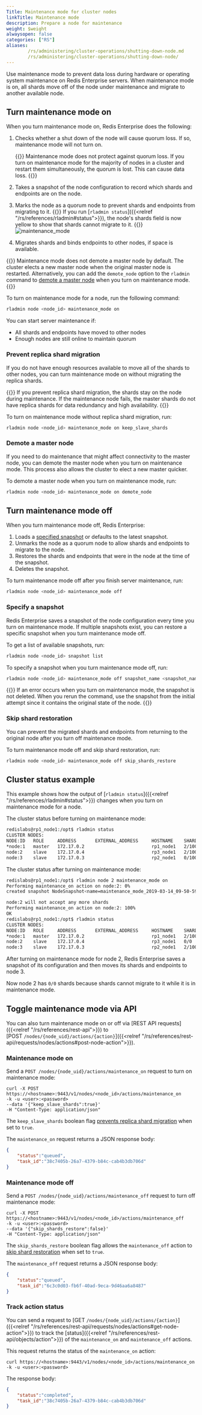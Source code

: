 ```yaml
---
Title: Maintenance mode for cluster nodes
linkTitle: Maintenance mode
description: Prepare a node for maintenance
weight: $weight
alwaysopen: false
categories: ["RS"]
aliases: 
        /rs/administering/cluster-operations/shutting-down-node.md
        /rs/administering/cluster-operations/shutting-down-node/
---
```


Use maintenance mode to prevent data loss during hardware or operating system maintenance on Redis Enterprise servers. When maintenance mode is on, all shards move off of the node under maintenance and migrate to another available node.

## Turn maintenance mode on

When you turn maintenance mode on, Redis Enterprise does the following:

1. Checks whether a shut down of the node will cause quorum loss. If so, maintenance mode will not turn on.

    {{<warning>}}
Maintenance mode does not protect against quorum loss. If you turn on maintenance mode for the majority of nodes in a cluster and restart them simultaneously, the quorum is lost. This can cause data loss.
    {{</warning>}}

1. Takes a snapshot of the node configuration to record which shards and endpoints are on the node.
1. Marks the node as a quorum node to prevent shards and endpoints from migrating to it. 
    {{<note>}}
If you run [`rladmin status`]({{<relref "/rs/references/rladmin#status">}}), the node's shards field is now yellow to show that shards cannot migrate to it.
    {{</note>}}
    ![maintenance_mode](/images/rs/maintenance_mode.png)
1. Migrates shards and binds endpoints to other nodes, if space is available.

{{<note>}}
Maintenance mode does not demote a master node by default. The cluster elects a new master node when the original master node is restarted. Alternatively, you can add the `demote_node` option to the `rladmin` command to [demote a master node](#demote-a-master-node) when you turn on maintenance mode.
{{</note>}}

To turn on maintenance mode for a node, run the following command:

```sh
rladmin node <node_id> maintenance_mode on
```

You can start server maintenance if:
- All shards and endpoints have moved to other nodes
- Enough nodes are still online to maintain quorum


### Prevent replica shard migration

If you do not have enough resources available to move all of the shards to other nodes, you can turn maintenance mode on without migrating the replica shards.

{{<warning>}}
If you prevent replica shard migration, the shards stay on the node during maintenance.
If the maintenance node fails, the master shards do not have replica shards for data redundancy and high availability.
{{</warning>}}

To turn on maintenance mode without replica shard migration, run:

```sh
rladmin node <node_id> maintenance_mode on keep_slave_shards
```

### Demote a master node

If you need to do maintenance that might affect connectivity to the master node, you can demote the master node when you turn on maintenance mode. This process also allows the cluster to elect a new master quicker.

To demote a master node when you turn on maintenance mode, run:

```sh
rladmin node <node_id> maintenance_mode on demote_node
```

## Turn maintenance mode off

When you turn maintenance mode off, Redis Enterprise:

1. Loads a [specified snapshot](#specify-a-snapshot) or defaults to the latest snapshot.
1. Unmarks the node as a quorum node to allow shards and endpoints to migrate to the node.
1. Restores the shards and endpoints that were in the node at the time of the snapshot.
1. Deletes the snapshot.

To turn maintenance mode off after you finish server maintenance, run:

```sh
rladmin node <node_id> maintenance_mode off
```

### Specify a snapshot

Redis Enterprise saves a snapshot of the node configuration every time you turn on maintenance mode. If multiple snapshots exist, you can restore a specific snapshot when you turn maintenance mode off.

To get a list of available snapshots, run:

```sh
rladmin node <node_id> snapshot list
```

To specify a snapshot when you turn maintenance mode off, run:

```sh
rladmin node <node_id> maintenance_mode off snapshot_name <snapshot_name>
```

{{<note>}}
If an error occurs when you turn on maintenance mode, the snapshot is not deleted.
When you rerun the command, use the snapshot from the initial attempt since it contains the original state of the node.
{{</note>}}

### Skip shard restoration

You can prevent the migrated shards and endpoints from returning to the original node after you turn off maintenance mode.

To turn maintenance mode off and skip shard restoration, run:

```sh
rladmin node <node_id> maintenance_mode off skip_shards_restore
```

## Cluster status example

This example shows how the output of [`rladmin status`]({{<relref "/rs/references/rladmin#status">}}) changes when you turn on maintenance mode for a node.

The cluster status before turning on maintenance mode:

```sh
redislabs@rp1_node1:/opt$ rladmin status
CLUSTER NODES:
NODE:ID   ROLE     ADDRESS       EXTERNAL_ADDRESS     HOSTNAME    SHARDS
*node:1   master   172.17.0.2                         rp1_node1   2/100
node:2    slave    172.17.0.4                         rp3_node1   2/100
node:3    slave    172.17.0.3                         rp2_node1   0/100
```

The cluster status after turning on maintenance mode:

```sh
redislabs@rp1_node1:/opt$ rladmin node 2 maintenance_mode on
Performing maintenance_on action on node:2: 0%
created snapshot NodeSnapshot<name=maintenance_mode_2019-03-14_09-50-59,time=None,node_uid=2>

node:2 will not accept any more shards
Performing maintenance_on action on node:2: 100%
OK
redislabs@rp1_node1:/opt$ rladmin status
CLUSTER NODES:
NODE:ID   ROLE     ADDRESS       EXTERNAL_ADDRESS     HOSTNAME    SHARDS
*node:1   master   172.17.0.2                         rp1_node1   2/100
node:2    slave    172.17.0.4                         rp3_node1   0/0
node:3    slave    172.17.0.3                         rp2_node1   2/100
```

After turning on maintenance mode for node 2, Redis Enterprise saves a snapshot of its configuration and then moves its shards and endpoints to node 3.

Now node 2 has `0/0` shards because shards cannot migrate to it while it is in maintenance mode.

## Toggle maintenance mode via API 

You can also turn maintenance mode on or off via [REST API requests]({{<relref "/rs/references/rest-api">}}) to [<nobr>POST `/nodes/{node_uid}/actions/{action}`</nobr>]({{<relref "/rs/references/rest-api/requests/nodes/actions#post-node-action">}}).

### Maintenance mode on

Send a <nobr>`POST /nodes/{node_uid}/actions/maintenance_on`</nobr> request to turn on maintenance mode:

```
curl -X POST https://<hostname>:9443/v1/nodes/<node_id>/actions/maintenance_on 
-k -u <user>:<password> 
--data '{"keep_slave_shards":true}' 
-H "Content-Type: application/json"
```

The `keep_slave_shards` boolean flag [prevents replica shard migration](#prevent-replica-shard-migration) when set to `true`.

The `maintenance_on` request returns a JSON response body:

```json
{
    "status":"queued",
    "task_id":"38c7405b-26a7-4379-b84c-cab4b3db706d"
}
```

### Maintenance mode off

Send a <nobr>`POST /nodes/{node_uid}/actions/maintenance_off`</nobr> request to turn off maintenance mode:

```
curl -X POST https://<hostname>:9443/v1/nodes/<node_id>/actions/maintenance_off 
-k -u <user>:<password> 
--data '{"skip_shards_restore":false}' 
-H "Content-Type: application/json"
```

The `skip_shards_restore` boolean flag allows the `maintenance_off` action to [skip shard restoration](#skip-shard-restoration) when set to `true`.

The `maintenance_off` request returns a JSON response body:

```json
{
    "status":"queued",
    "task_id":"6c3c0d03-fb6f-40ad-9eca-9d46aa6a8487"
}
```

### Track action status

You can send a request to [<nobr>GET `/nodes/{node_uid}/actions/{action}`</nobr>]({{<relref "/rs/references/rest-api/requests/nodes/actions#get-node-action">}}) to track the [status]({{<relref "/rs/references/rest-api/objects/action">}}) of the `maintenance_on` and `maintenance_off` actions.

This request returns the status of the `maintenance_on` action:

```
curl https://<hostname>:9443/v1/nodes/<node_id>/actions/maintenance_on 
-k -u <user>:<password>
```

The response body:

```json
{
    "status":"completed",
    "task_id":"38c7405b-26a7-4379-b84c-cab4b3db706d"
}
```
